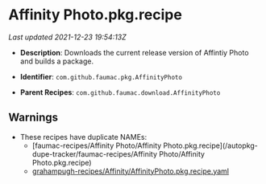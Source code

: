 # Affinity Photo.pkg.recipe

_Last updated 2021-12-23 19:54:13Z_

- **Description**: Downloads the current release version of Affintiy Photo and builds a package.

- **Identifier**: `com.github.faumac.pkg.AffinityPhoto`

- **Parent Recipes**: `com.github.faumac.download.AffinityPhoto`
## Warnings

- These recipes have duplicate NAMEs:
    - [faumac-recipes/Affinity Photo/Affinity Photo.pkg.recipe](/autopkg-dupe-tracker/faumac-recipes/Affinity Photo/Affinity Photo.pkg.recipe)
    - [grahampugh-recipes/Affinity/AffinityPhoto.pkg.recipe.yaml](/autopkg-dupe-tracker/grahampugh-recipes/Affinity/AffinityPhoto.pkg.recipe.yaml)